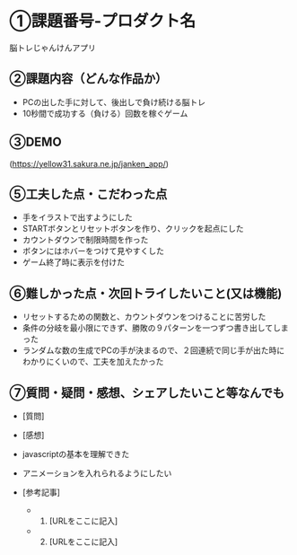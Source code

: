 # ①課題番号-プロダクト名

脳トレじゃんけんアプリ

## ②課題内容（どんな作品か）

- PCの出した手に対して、後出しで負け続ける脳トレ
- 10秒間で成功する（負ける）回数を稼ぐゲーム

## ③DEMO
(https://yellow31.sakura.ne.jp/janken_app/)


## ⑤工夫した点・こだわった点
- 手をイラストで出すようにした
- STARTボタンとリセットボタンを作り、クリックを起点にした
- カウントダウンで制限時間を作った
- ボタンにはホバーをつけて見やすくした
- ゲーム終了時に表示を付けた

## ⑥難しかった点・次回トライしたいこと(又は機能)

- リセットするための関数と、カウントダウンをつけることに苦労した
- 条件の分岐を最小限にできず、勝敗の９パターンを一つずつ書き出してしまった
- ランダムな数の生成でPCの手が決まるので、２回連続で同じ手が出た時にわかりにくいので、工夫を加えたかった


## ⑦質問・疑問・感想、シェアしたいこと等なんでも

- [質問]
- [感想]
 - javascriptの基本を理解できた
 - アニメーションを入れられるようにしたい

- [参考記事]
  - 1. [URLをここに記入]
  - 2. [URLをここに記入]



